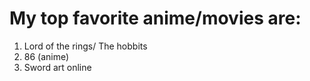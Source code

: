 # My top favorite anime/movies are:
1. Lord of the rings/ The hobbits
2. 86 (anime)
3. Sword art online
